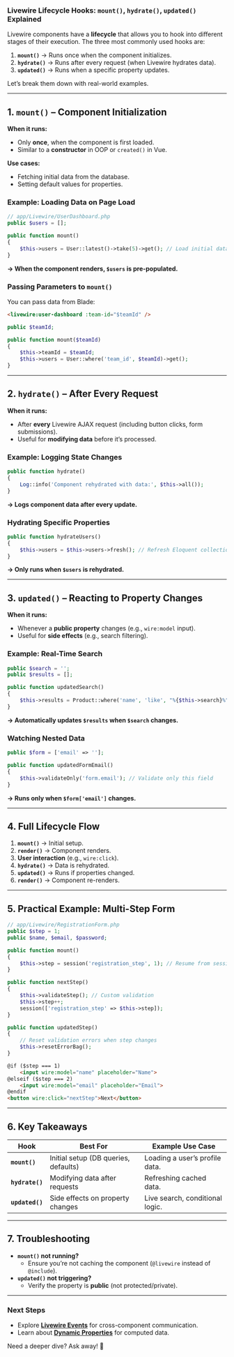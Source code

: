### **Livewire Lifecycle Hooks: `mount()`, `hydrate()`, `updated()` Explained**  

Livewire components have a **lifecycle** that allows you to hook into different stages of their execution. The three most commonly used hooks are:  

1. **`mount()`** → Runs once when the component initializes.  
2. **`hydrate()`** → Runs after every request (when Livewire hydrates data).  
3. **`updated()`** → Runs when a specific property updates.  

Let’s break them down with real-world examples.  

---

## **1. `mount()` – Component Initialization**  
**When it runs:**  
- Only **once**, when the component is first loaded.  
- Similar to a **constructor** in OOP or `created()` in Vue.  

**Use cases:**  
- Fetching initial data from the database.  
- Setting default values for properties.  

### **Example: Loading Data on Page Load**  
```php
// app/Livewire/UserDashboard.php
public $users = [];

public function mount()
{
    $this->users = User::latest()->take(5)->get(); // Load initial data
}
```
**→ When the component renders, `$users` is pre-populated.**  

### **Passing Parameters to `mount()`**  
You can pass data from Blade:  
```html
<livewire:user-dashboard :team-id="$teamId" />
```
```php
public $teamId;

public function mount($teamId)
{
    $this->teamId = $teamId;
    $this->users = User::where('team_id', $teamId)->get();
}
```

---

## **2. `hydrate()` – After Every Request**  
**When it runs:**  
- After **every** Livewire AJAX request (including button clicks, form submissions).  
- Useful for **modifying data** before it’s processed.  

### **Example: Logging State Changes**  
```php
public function hydrate()
{
    Log::info('Component rehydrated with data:', $this->all());
}
```
**→ Logs component data after every update.**  

### **Hydrating Specific Properties**  
```php
public function hydrateUsers()
{
    $this->users = $this->users->fresh(); // Refresh Eloquent collection
}
```
**→ Only runs when `$users` is rehydrated.**  

---

## **3. `updated()` – Reacting to Property Changes**  
**When it runs:**  
- Whenever a **public property** changes (e.g., `wire:model` input).  
- Useful for **side effects** (e.g., search filtering).  

### **Example: Real-Time Search**  
```php
public $search = '';
public $results = [];

public function updatedSearch()
{
    $this->results = Product::where('name', 'like', "%{$this->search}%")->get();
}
```
**→ Automatically updates `$results` when `$search` changes.**  

### **Watching Nested Data**  
```php
public $form = ['email' => ''];

public function updatedFormEmail()
{
    $this->validateOnly('form.email'); // Validate only this field
}
```
**→ Runs only when `$form['email']` changes.**  

---

## **4. Full Lifecycle Flow**  
1. **`mount()`** → Initial setup.  
2. **`render()`** → Component renders.  
3. **User interaction** (e.g., `wire:click`).  
4. **`hydrate()`** → Data is rehydrated.  
5. **`updated()`** → Runs if properties changed.  
6. **`render()`** → Component re-renders.  

---

## **5. Practical Example: Multi-Step Form**  
```php
// app/Livewire/RegistrationForm.php
public $step = 1;
public $name, $email, $password;

public function mount()
{
    $this->step = session('registration_step', 1); // Resume from session
}

public function nextStep()
{
    $this->validateStep(); // Custom validation
    $this->step++;
    session(['registration_step' => $this->step]);
}

public function updatedStep()
{
    // Reset validation errors when step changes
    $this->resetErrorBag();
}
```
```html
@if ($step === 1)
    <input wire:model="name" placeholder="Name">
@elseif ($step === 2)
    <input wire:model="email" placeholder="Email">
@endif
<button wire:click="nextStep">Next</button>
```

---

## **6. Key Takeaways**  
| Hook          | Best For                          | Example Use Case                  |  
|--------------|----------------------------------|----------------------------------|  
| **`mount()`** | Initial setup (DB queries, defaults) | Loading a user’s profile data. |  
| **`hydrate()`** | Modifying data after requests | Refreshing cached data. |  
| **`updated()`** | Side effects on property changes | Live search, conditional logic. |  

---

## **7. Troubleshooting**  
- **`mount()` not running?**  
  - Ensure you’re not caching the component (`@livewire` instead of `@include`).  
- **`updated()` not triggering?**  
  - Verify the property is **public** (not protected/private).  

---

### **Next Steps**  
- Explore **[Livewire Events](https://livewire.laravel.com/docs/events)** for cross-component communication.  
- Learn about **[Dynamic Properties](https://livewire.laravel.com/docs/properties#dynamic-properties)** for computed data.  

Need a deeper dive? Ask away! 🚀
